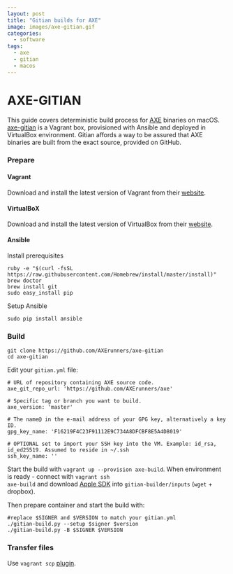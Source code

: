 ```yaml
---
layout: post
title: "Gitian builds for AXE"
image: images/axe-gitian.gif
categories:
  - software
tags:
  - axe
  - gitian
  - macos
---
```

# AXE-GITIAN

This guide covers deterministic build process for [AXE](https://github.com/AXErunners/axe) binaries on macOS. [axe-gitian](https://github.com/AXErunners/axe-gitian) is a Vagrant box, provisioned with Ansible and deployed in VirtualBox environment. Gitian affords a way to be assured that AXE binaries are built from the exact source, provided on GitHub.

### Prepare
#### Vagrant
Download and install the latest version of Vagrant from their <a href="https://www.vagrantup.com/downloads.html">website</a>.

#### VirtualBoX
Download and install the latest version of VirtualBox from their <a href="https://www.virtualbox.org/wiki/Downloads">website</a>.

#### Ansible
Install prerequisites
```
ruby -e "$(curl -fsSL https://raw.githubusercontent.com/Homebrew/install/master/install)"
brew doctor
brew install git
sudo easy_install pip
```
Setup Ansible

`sudo pip install ansible`

### Build
```
git clone https://github.com/AXErunners/axe-gitian
cd axe-gitian
```
Edit your <code>gitian.yml</code> file:
```
# URL of repository containing AXE source code.
axe_git_repo_url: 'https://github.com/AXErunners/axe'

# Specific tag or branch you want to build.
axe_version: 'master'

# The name@ in the e-mail address of your GPG key, alternatively a key ID.
gpg_key_name: 'F16219F4C23F91112E9C734A8DFCBF8E5A4D8019'

# OPTIONAL set to import your SSH key into the VM. Example: id_rsa, id_ed25519. Assumed to reside in ~/.ssh
ssh_key_name: ''
```
Start the build with <code>vagrant up --provision axe-build</code>. When environment is ready - connect with <code>vagrant ssh axe-build</code> and download <a href="https://github.com/AXErunners/axe/blob/master/doc/README_osx.md">Apple SDK</a> into <code>gitian-builder/inputs</code> (<code>wget</code> + dropbox).

Then prepare container and start the build with:
```
#replace $SIGNER and $VERSION to match your gitian.yml
./gitian-build.py --setup $signer $version
./gitian-build.py -B $SIGNER $VERSION
```
### Transfer files

Use `vagrant scp` [plugin](https://github.com/AXErunners/axe-gitian#copying-files).
